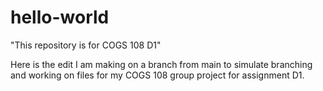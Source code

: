 # hello-world
"This repository is for COGS 108 D1"

Here is the edit I am making on a branch from main to simulate branching and working on files for my COGS 108 group project for assignment D1. 
